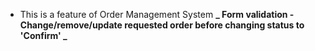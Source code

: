 - This is a feature of Order Management System
  **_ Form validation - Change/remove/update requested order before changing status to 'Confirm' _**
